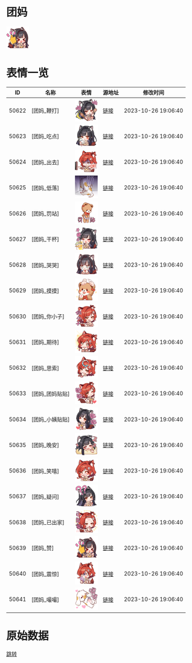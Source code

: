 # 团妈

<img src="./cover.png" height="60" alt="cover" />

# 表情一览

|ID|名称|表情|源地址|修改时间|
|----|----|----|----|----|
|50622|[团妈_鞭打]|<img src="./pic/050622_%5B团妈_鞭打%5D.png" height="60" alt="鞭打"/>|[链接](https://i0.hdslb.com/bfs/garb/b098de489aef746bcc8dab80ce090168c8087db5.png)|2023-10-26 19:06:40|
|50623|[团妈_吃点]|<img src="./pic/050623_%5B团妈_吃点%5D.png" height="60" alt="吃点"/>|[链接](https://i0.hdslb.com/bfs/garb/5be0484ac1e493adf3fde5724f7b0b93ca0ebf66.png)|2023-10-26 19:06:40|
|50624|[团妈_出去]|<img src="./pic/050624_%5B团妈_出去%5D.png" height="60" alt="出去"/>|[链接](https://i0.hdslb.com/bfs/garb/a2ebb622de65e6e6b50eeef6f20f3c9ec220f204.png)|2023-10-26 19:06:40|
|50625|[团妈_低落]|<img src="./pic/050625_%5B团妈_低落%5D.png" height="60" alt="低落"/>|[链接](https://i0.hdslb.com/bfs/garb/121862b2345f77a9eae973d8d7f8cb9df5afc529.png)|2023-10-26 19:06:40|
|50626|[团妈_罚站]|<img src="./pic/050626_%5B团妈_罚站%5D.png" height="60" alt="罚站"/>|[链接](https://i0.hdslb.com/bfs/garb/eabf8e31465806c4ba60fcfc286064589c933c54.png)|2023-10-26 19:06:40|
|50627|[团妈_干杯]|<img src="./pic/050627_%5B团妈_干杯%5D.png" height="60" alt="干杯"/>|[链接](https://i0.hdslb.com/bfs/garb/fcc74263ebfeccfcc44a98b46a131e3f4c88ec64.png)|2023-10-26 19:06:40|
|50628|[团妈_哭哭]|<img src="./pic/050628_%5B团妈_哭哭%5D.png" height="60" alt="哭哭"/>|[链接](https://i0.hdslb.com/bfs/garb/bb55c9e202d185cf4ec779dbc8147e3295a92362.png)|2023-10-26 19:06:40|
|50629|[团妈_摸摸]|<img src="./pic/050629_%5B团妈_摸摸%5D.png" height="60" alt="摸摸"/>|[链接](https://i0.hdslb.com/bfs/garb/3c3de7788146a03ab371d95ea990111cce905bc0.png)|2023-10-26 19:06:40|
|50630|[团妈_你小子]|<img src="./pic/050630_%5B团妈_你小子%5D.png" height="60" alt="你小子"/>|[链接](https://i0.hdslb.com/bfs/garb/479ae1e3ead5f064d1a201e30ad00bc98c29048b.png)|2023-10-26 19:06:40|
|50631|[团妈_期待]|<img src="./pic/050631_%5B团妈_期待%5D.png" height="60" alt="期待"/>|[链接](https://i0.hdslb.com/bfs/garb/9d0ff8af87a9b8b36cdda52aa5e5ac9e15d5760e.png)|2023-10-26 19:06:40|
|50632|[团妈_思索]|<img src="./pic/050632_%5B团妈_思索%5D.png" height="60" alt="思索"/>|[链接](https://i0.hdslb.com/bfs/garb/0ae61380e4837bf894adec5a62116c4918dd6a6a.png)|2023-10-26 19:06:40|
|50633|[团妈_团妈贴贴]|<img src="./pic/050633_%5B团妈_团妈贴贴%5D.png" height="60" alt="团妈贴贴"/>|[链接](https://i0.hdslb.com/bfs/garb/96f12427a6a411fc205ba1524e4d4c746165ea4f.png)|2023-10-26 19:06:40|
|50634|[团妈_小姨贴贴]|<img src="./pic/050634_%5B团妈_小姨贴贴%5D.png" height="60" alt="小姨贴贴"/>|[链接](https://i0.hdslb.com/bfs/garb/e928efdb950bd27c685f1331918124334a0fa1c3.png)|2023-10-26 19:06:40|
|50635|[团妈_晚安]|<img src="./pic/050635_%5B团妈_晚安%5D.png" height="60" alt="晚安"/>|[链接](https://i0.hdslb.com/bfs/garb/f48a9d0788716bfb735f86d101f296b298e47f6c.png)|2023-10-26 19:06:40|
|50636|[团妈_笑嘻]|<img src="./pic/050636_%5B团妈_笑嘻%5D.png" height="60" alt="笑嘻"/>|[链接](https://i0.hdslb.com/bfs/garb/c048e464eb62a37cca1142f98d7ac6ac4280dba9.png)|2023-10-26 19:06:40|
|50637|[团妈_疑问]|<img src="./pic/050637_%5B团妈_疑问%5D.png" height="60" alt="疑问"/>|[链接](https://i0.hdslb.com/bfs/garb/bd651ff643f1a46e6d8f1b4592cedd53e3d44972.png)|2023-10-26 19:06:40|
|50638|[团妈_已出家]|<img src="./pic/050638_%5B团妈_已出家%5D.png" height="60" alt="已出家"/>|[链接](https://i0.hdslb.com/bfs/garb/c8616c14bf1832cdcb8182bd254c922b7cd9cbd8.png)|2023-10-26 19:06:40|
|50639|[团妈_赞]|<img src="./pic/050639_%5B团妈_赞%5D.png" height="60" alt="赞"/>|[链接](https://i0.hdslb.com/bfs/garb/4bfdcffc4f6f618bd4f5803ae07a9254bdd40dd4.png)|2023-10-26 19:06:40|
|50640|[团妈_震惊]|<img src="./pic/050640_%5B团妈_震惊%5D.png" height="60" alt="震惊"/>|[链接](https://i0.hdslb.com/bfs/garb/22153b48c30a08a4039d8435cf924257eb5f6f94.png)|2023-10-26 19:06:40|
|50641|[团妈_嘬嘬]|<img src="./pic/050641_%5B团妈_嘬嘬%5D.png" height="60" alt="嘬嘬"/>|[链接](https://i0.hdslb.com/bfs/garb/098eb117b89f766722702d13663f7152880eb0b6.png)|2023-10-26 19:06:40|

# 原始数据

[跳转](./raw.json)

